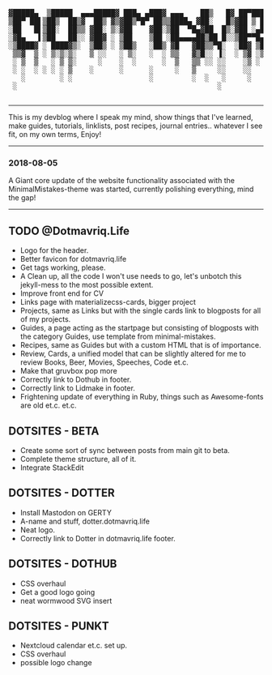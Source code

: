 <pre>
							
▓█████▄  ▒█████  ▄▄▄█████▓ ███▄ ▄███▓ ▄▄▄    ██▒   █▓ ██▀███   ██▓  █████
▒██▀ ██▌▒██▒  ██▒▓  ██▒ ▓▒▓██▒▀█▀ ██▒▒████▄ ▓██░   █▒▓██ ▒ ██▒▓██▒▒██▓  ██▒
░██   █▌▒██░  ██▒▒ ▓██░ ▒░▓██    ▓██░▒██  ▀█▄▓██  █▒░▓██ ░▄█ ▒▒██▒▒██▒  ██░
░▓█▄   ▌▒██   ██░░ ▓██▓ ░ ▒██    ▒██ ░██▄▄▄▄██▒██ █░░▒██▀▀█▄  ░██░░██  █▀ ░
░▒████▓ ░ ████▓▒░  ▒██▒ ░ ▒██▒   ░██▒ ▓█   ▓██▒▒▀█░  ░██▓ ▒██▒░██░░▒███▒█▄
 ▒▒▓  ▒ ░ ▒░▒░▒░   ▒ ░░   ░ ▒░   ░  ░ ▒▒   ▓▒█░░ ▐░  ░ ▒▓ ░▒▓░░▓  ░░ ▒▒░ ▒
 ░ ▒  ▒   ░ ▒ ▒░     ░    ░  ░      ░  ▒   ▒▒ ░░ ░░    ░▒ ░ ▒░ ▒ ░ ░ ▒░  ░
 ░ ░  ░ ░ ░ ░ ▒    ░      ░      ░     ░   ▒     ░░    ░░   ░  ▒ ░   ░   ░
   ░        ░ ░                  ░         ░  ░   ░     ░      ░      ░
 ░                                               ░
							</pre>

---

This is my devblog where I speak my mind, show things that I've learned, make guides, tutorials, linklists, post recipes, journal entries.. whatever I see fit, on my own terms, Enjoy!

---

### 2018-08-05

A Giant core update of the website functionality associated with the MinimalMistakes-theme was started, currently polishing everything, mind the gap! 

---

## TODO @Dotmavriq.Life

* Logo for the header.
* Better favicon for dotmavriq.life
* Get tags working, please.
* A Clean up, all the code I won't use needs to go, let's unbotch this jekyll-mess to the most possible extent.
* Improve front end for CV
* Links page with materializecss-cards, bigger project
* Projects, same as Links but with the single cards link to blogposts for all of my projects.
* Guides, a page acting as the startpage but consisting of blogposts with the category Guides, use template from minimal-mistakes.
* Recipes, same as Guides but with a custom HTML that is of importance.
* Review, Cards, a unified model that can be slightly altered for me to review Books, Beer, Movies, Speeches, Code et.c.
* Make that gruvbox pop more
* Correctly link to Dothub in footer.
* Correctly link to Lidmake in footer.
* Frightening update of everything in Ruby, things such as Awesome-fonts are old et.c. et.c.

## DOTSITES - BETA

* Create some sort of sync between posts from main git to beta. 
* Complete theme structure, all of it.
* Integrate StackEdit 


## DOTSITES - DOTTER

* Install Mastodon on GERTY
* A-name and stuff, dotter.dotmavriq.life
* Neat logo. 
* Correctly link to Dotter in dotmavriq.life footer.

## DOTSITES - DOTHUB

* CSS overhaul
* Get a good logo going
* neat wormwood SVG insert

## DOTSITES - PUNKT

* Nextcloud calendar et.c. set up.
* CSS overhaul
* possible logo change


